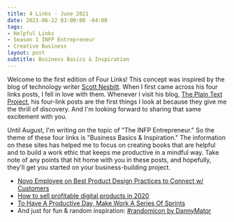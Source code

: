 ```yaml
---
title: 4 Links - June 2021
date: 2021-06-22 03:00:00 -04:00
tags:
- Helpful Links
- Season 1 INFP Entrepreneur
- Creative Business
layout: post
subtitle: Business Basics & Inspiration
---
```


Welcome to the first edition of Four Links! This concept was inspired by the blog of technology writer [Scott Nesbitt](https://scottnesbitt.net/). When I first came across his four links posts, I fell in love with them. Whenever I visit his blog, [The Plain Text Project](https://plaintextproject.online/index.html), his four-link posts are the first things I look at because they give me the thrill of discovery. And I'm looking forward to sharing that same excitement with you.

Until August, I'm writing on the topic of "The INFP Entrepreneur." So the theme of these four links is "Business Basics & Inspiration."  The information on these sites has helped me to focus on creating books that are helpful and to build a work ethic that keeps me productive in a mindful way. Take note of any points that hit home with you in these posts, and hopefully, they'll get you started on your business-building project.

* [Novo Employee on Best Product Design Practices to Connect w/ Customers](https://resources.banknovo.com/a-novo-story-how-to-design-a-product-that-connects-with-customers/)
* [How to sell profitable digital products in 2020](https://www.podia.com/articles/create-profitable-product)
* [To Have A Productive Day, Make Work A Series Of Sprints](https://www.fastcompany.com/3010035/to-have-a-productive-day-make-work-a-series-of-sprints)
* And just for fun & random inspiration: [#randomicon by DannyMator](https://dannymator.itch.io/randomicon)
